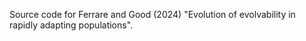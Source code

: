 Source code for Ferrare and Good (2024) "Evolution of evolvability in rapidly adapting populations".
